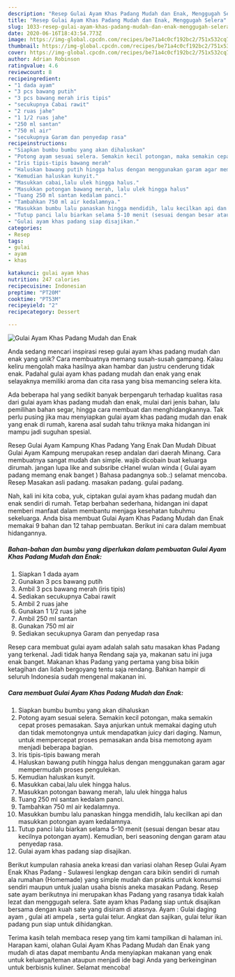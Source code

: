 ```yaml
---
description: "Resep Gulai Ayam Khas Padang Mudah dan Enak, Menggugah Selera"
title: "Resep Gulai Ayam Khas Padang Mudah dan Enak, Menggugah Selera"
slug: 1033-resep-gulai-ayam-khas-padang-mudah-dan-enak-menggugah-selera
date: 2020-06-16T18:43:54.773Z
image: https://img-global.cpcdn.com/recipes/be71a4c0cf192bc2/751x532cq70/gulai-ayam-khas-padang-mudah-dan-enak-foto-resep-utama.jpg
thumbnail: https://img-global.cpcdn.com/recipes/be71a4c0cf192bc2/751x532cq70/gulai-ayam-khas-padang-mudah-dan-enak-foto-resep-utama.jpg
cover: https://img-global.cpcdn.com/recipes/be71a4c0cf192bc2/751x532cq70/gulai-ayam-khas-padang-mudah-dan-enak-foto-resep-utama.jpg
author: Adrian Robinson
ratingvalue: 4.6
reviewcount: 8
recipeingredient:
- "1 dada ayam"
- "3 pcs bawang putih"
- "3 pcs bawang merah iris tipis"
- "secukupnya Cabai rawit"
- "2 ruas jahe"
- "1 1/2 ruas jahe"
- "250 ml santan"
- "750 ml air"
- "secukupnya Garam dan penyedap rasa"
recipeinstructions:
- "Siapkan bumbu bumbu yang akan dihaluskan"
- "Potong ayam sesuai selera. Semakin kecil potongan, maka semakin cepat proses pemasakan. Saya anjurkan untuk memakai daging utuh dan tidak memotongnya untuk mendapatkan juicy dari daging. Namun, untuk mempercepat proses pemasakan anda bisa memotong ayam menjadi beberapa bagian."
- "Iris tipis-tipis bawang merah"
- "Haluskan bawang putih hingga halus dengan menggunakan garam agar mempermudah proses pengulekan."
- "Kemudian haluskan kunyit."
- "Masukkan cabai,lalu ulek hingga halus."
- "Masukkan potongan bawang merah, lalu ulek hingga halus"
- "Tuang 250 ml santan kedalam panci."
- "Tambahkan 750 ml air kedalamnya."
- "Masukkan bumbu lalu panaskan hingga mendidih, lalu kecilkan api dan masukkan potongan ayam kedalamnya."
- "Tutup panci lalu biarkan selama 5-10 menit (sesuai dengan besar atau kecilnya potongan ayam). Kemudian, beri seasoning dengan garam atau penyedap rasa."
- "Gulai ayam khas padang siap disajikan."
categories:
- Resep
tags:
- gulai
- ayam
- khas

katakunci: gulai ayam khas 
nutrition: 247 calories
recipecuisine: Indonesian
preptime: "PT20M"
cooktime: "PT53M"
recipeyield: "2"
recipecategory: Dessert

---
```



![Gulai Ayam Khas Padang Mudah dan Enak](https://img-global.cpcdn.com/recipes/be71a4c0cf192bc2/751x532cq70/gulai-ayam-khas-padang-mudah-dan-enak-foto-resep-utama.jpg)

Anda sedang mencari inspirasi resep gulai ayam khas padang mudah dan enak yang unik? Cara membuatnya memang susah-susah gampang. Kalau keliru mengolah maka hasilnya akan hambar dan justru cenderung tidak enak. Padahal gulai ayam khas padang mudah dan enak yang enak selayaknya memiliki aroma dan cita rasa yang bisa memancing selera kita.

Ada beberapa hal yang sedikit banyak berpengaruh terhadap kualitas rasa dari gulai ayam khas padang mudah dan enak, mulai dari jenis bahan, lalu pemilihan bahan segar, hingga cara membuat dan menghidangkannya. Tak perlu pusing jika mau menyiapkan gulai ayam khas padang mudah dan enak yang enak di rumah, karena asal sudah tahu triknya maka hidangan ini mampu jadi suguhan spesial.

Resep Gulai Ayam Kampung Khas Padang Yang Enak Dan Mudah Dibuat Gulai Ayam Kampung merupakan resep andalan dari daerah Minang. Cara membuatnya sangat mudah dan simple. wajib dicobain buat keluarga dirumah. jangan lupa like and subsribe cHanel wulan winda ( Gulai ayam padang memang enak banget ) Bahasa padangnya sob.:) selamat mencoba. Resep Masakan asli padang. masakan padang. gulai padang.


Nah, kali ini kita coba, yuk, ciptakan gulai ayam khas padang mudah dan enak sendiri di rumah. Tetap berbahan sederhana, hidangan ini dapat memberi manfaat dalam membantu menjaga kesehatan tubuhmu sekeluarga. Anda bisa membuat Gulai Ayam Khas Padang Mudah dan Enak memakai 9 bahan dan 12 tahap pembuatan. Berikut ini cara dalam membuat hidangannya.

<!--inarticleads1-->

##### Bahan-bahan dan bumbu yang diperlukan dalam pembuatan Gulai Ayam Khas Padang Mudah dan Enak:

1. Siapkan 1 dada ayam
1. Gunakan 3 pcs bawang putih
1. Ambil 3 pcs bawang merah (iris tipis)
1. Sediakan secukupnya Cabai rawit
1. Ambil 2 ruas jahe
1. Gunakan 1 1/2 ruas jahe
1. Ambil 250 ml santan
1. Gunakan 750 ml air
1. Sediakan secukupnya Garam dan penyedap rasa


Resep cara membuat gulai ayam adalah salah satu masakan khas Padang yang terkenal. Jadi tidak hanya Rendang saja ya, makanan satu ini juga enak banget. Makanan khas Padang yang pertama yang bisa bikin ketagihan dan lidah bergoyang tentu saja rendang. Bahkan hampir di seluruh Indonesia sudah mengenal makanan ini. 

<!--inarticleads2-->

##### Cara membuat Gulai Ayam Khas Padang Mudah dan Enak:

1. Siapkan bumbu bumbu yang akan dihaluskan
1. Potong ayam sesuai selera. Semakin kecil potongan, maka semakin cepat proses pemasakan. Saya anjurkan untuk memakai daging utuh dan tidak memotongnya untuk mendapatkan juicy dari daging. Namun, untuk mempercepat proses pemasakan anda bisa memotong ayam menjadi beberapa bagian.
1. Iris tipis-tipis bawang merah
1. Haluskan bawang putih hingga halus dengan menggunakan garam agar mempermudah proses pengulekan.
1. Kemudian haluskan kunyit.
1. Masukkan cabai,lalu ulek hingga halus.
1. Masukkan potongan bawang merah, lalu ulek hingga halus
1. Tuang 250 ml santan kedalam panci.
1. Tambahkan 750 ml air kedalamnya.
1. Masukkan bumbu lalu panaskan hingga mendidih, lalu kecilkan api dan masukkan potongan ayam kedalamnya.
1. Tutup panci lalu biarkan selama 5-10 menit (sesuai dengan besar atau kecilnya potongan ayam). Kemudian, beri seasoning dengan garam atau penyedap rasa.
1. Gulai ayam khas padang siap disajikan.


Berikut kumpulan rahasia aneka kreasi dan variasi olahan Resep Gulai Ayam Enak Khas Padang - Sulawesi lengkap dengan cara bikin sendiri di rumah ala rumahan (Homemade) yang simple mudah dan praktis untuk konsumsi sendiri maupun untuk jualan usaha bisnis aneka masakan Padang. Resep sate ayam berikutnya ini merupakan khas Padang yang rasanya tidak kalah lezat dan menggugah selera. Sate ayam khas Padang siap untuk disajikan bersama dengan kuah sate yang disiram di atasnya. Ayam : Gulai daging ayam , gulai ati ampela , serta gulai telur. Angkat dan sajikan, gulai telur ikan padang pun siap untuk dihidangkan. 

Terima kasih telah membaca resep yang tim kami tampilkan di halaman ini. Harapan kami, olahan Gulai Ayam Khas Padang Mudah dan Enak yang mudah di atas dapat membantu Anda menyiapkan makanan yang enak untuk keluarga/teman ataupun menjadi ide bagi Anda yang berkeinginan untuk berbisnis kuliner. Selamat mencoba!
